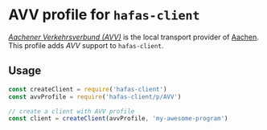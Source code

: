 # AVV profile for `hafas-client`

[*Aachener Verkehrsverbund (AVV)*](https://de.wikipedia.org/wiki/Aachener_Verkehrsverbund) is the local transport provider of [Aachen](https://en.wikipedia.org/wiki/Aachen). This profile adds *AVV* support to `hafas-client`.

## Usage

```js
const createClient = require('hafas-client')
const avvProfile = require('hafas-client/p/AVV')

// create a client with AVV profile
const client = createClient(avvProfile, 'my-awesome-program')
```
